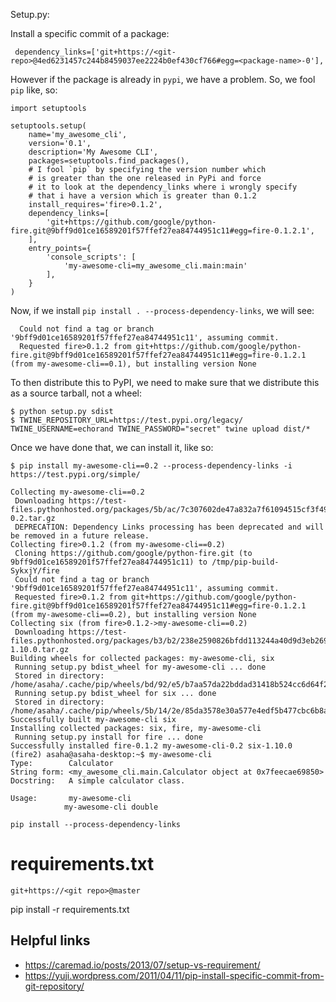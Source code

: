Setup.py:

Install a specific commit of a package:

```
 dependency_links=['git+https://<git-repo>@4ed6231457c244b8459037ee2224b0ef430cf766#egg=<package-name>-0'],
 ```
 
However if the package is already in `pypi`, we have a problem. So, we fool `pip` like, so:

```
import setuptools

setuptools.setup(
    name='my_awesome_cli',
    version='0.1',
    description='My Awesome CLI',
    packages=setuptools.find_packages(),
    # I fool `pip` by specifying the version number which
    # is greater than the one released in PyPi and force
    # it to look at the dependency_links where i wrongly specify
    # that i have a version which is greater than 0.1.2
    install_requires='fire>0.1.2',
    dependency_links=[
        'git+https://github.com/google/python-fire.git@9bff9d01ce16589201f57ffef27ea84744951c11#egg=fire-0.1.2.1',
    ],
    entry_points={
        'console_scripts': [
            'my-awesome-cli=my_awesome_cli.main:main'
        ],
    }
)

```

Now, if we install `pip install . --process-dependency-links`, we will see:

```
  Could not find a tag or branch '9bff9d01ce16589201f57ffef27ea84744951c11', assuming commit.
  Requested fire>0.1.2 from git+https://github.com/google/python-fire.git@9bff9d01ce16589201f57ffef27ea84744951c11#egg=fire-0.1.2.1 (from my-awesome-cli==0.1), but installing version None
```
 
 To then distribute this to  PyPI, we need to make sure that we distribute this as a source tarball, not a wheel:
 
 ```
 $ python setup.py sdist
 $ TWINE_REPOSITORY_URL=https://test.pypi.org/legacy/ TWINE_USERNAME=echorand TWINE_PASSWORD="secret" twine upload dist/*

 ```
 
 Once we have done that, we can install it, like so:
 
 ```
$ pip install my-awesome-cli==0.2 --process-dependency-links -i https://test.pypi.org/simple/

Collecting my-awesome-cli==0.2
  Downloading https://test-files.pythonhosted.org/packages/5b/ac/7c307602de47a832a7f61094515cf3f49b0d80db135c56e960133c439dff/my_awesome_cli-0.2.tar.gz
  DEPRECATION: Dependency Links processing has been deprecated and will be removed in a future release.
Collecting fire>0.1.2 (from my-awesome-cli==0.2)
  Cloning https://github.com/google/python-fire.git (to 9bff9d01ce16589201f57ffef27ea84744951c11) to /tmp/pip-build-SykxjY/fire
  Could not find a tag or branch '9bff9d01ce16589201f57ffef27ea84744951c11', assuming commit.
  Requested fire>0.1.2 from git+https://github.com/google/python-fire.git@9bff9d01ce16589201f57ffef27ea84744951c11#egg=fire-0.1.2.1 (from my-awesome-cli==0.2), but installing version None
Collecting six (from fire>0.1.2->my-awesome-cli==0.2)
  Downloading https://test-files.pythonhosted.org/packages/b3/b2/238e2590826bfdd113244a40d9d3eb26918bd798fc187e2360a8367068db/six-1.10.0.tar.gz
Building wheels for collected packages: my-awesome-cli, six
  Running setup.py bdist_wheel for my-awesome-cli ... done
  Stored in directory: /home/asaha/.cache/pip/wheels/bd/92/e5/b7aa57da22bddad31418b524cc6d64f2be1fbe480c4cc69bbf
  Running setup.py bdist_wheel for six ... done
  Stored in directory: /home/asaha/.cache/pip/wheels/5b/14/2e/85da3578e30a577e4edf5b477cbc6b8a3bdc3228d211bf9fef
Successfully built my-awesome-cli six
Installing collected packages: six, fire, my-awesome-cli
  Running setup.py install for fire ... done
Successfully installed fire-0.1.2 my-awesome-cli-0.2 six-1.10.0
(fire2) asaha@asaha-desktop:~$ my-awesome-cli
Type:        Calculator
String form: <my_awesome_cli.main.Calculator object at 0x7feecae69850>
Docstring:   A simple calculator class.

Usage:       my-awesome-cli
             my-awesome-cli double

```

 
 ```
 pip install --process-dependency-links
 ```
 
 
# requirements.txt

```
git+https://<git repo>@master
```

pip install -r requirements.txt


## Helpful links

- https://caremad.io/posts/2013/07/setup-vs-requirement/
- https://yuji.wordpress.com/2011/04/11/pip-install-specific-commit-from-git-repository/
